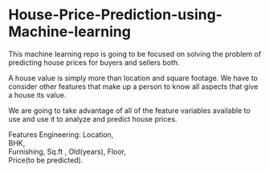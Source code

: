 # House-Price-Prediction-using-Machine-learning


This machine learning repo is going to be focused on solving the problem of predicting house prices for buyers and sellers both.

A house value is simply more than location and square footage. We have to consider other features that make up a person to know all aspects that give a house its value.

We are going to take advantage of all of the feature variables available to use and use it to analyze and predict house prices.

Features Engineering:
Location,	
BHK,	
Furnishing,	
Sq.ft	,
Old(years),	
Floor,	
Price(to be predicted).

